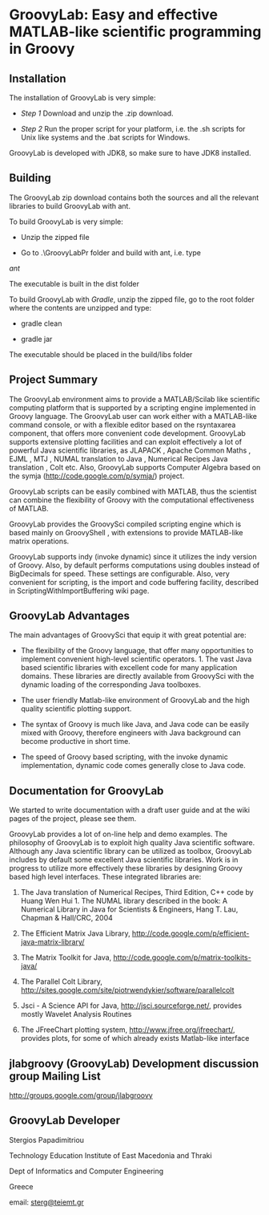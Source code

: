 # GroovyLab: Easy and effective MATLAB-like scientific programming in Groovy

## Installation

The installation of GroovyLab is very simple: 

  * *Step 1* Download and unzip the .zip download.
  
  * *Step 2* Run the proper script for your platform, i.e. the .sh scripts for Unix like systems and the .bat scripts for Windows. 

GroovyLab is developed with JDK8, so make sure to have JDK8 installed.

## Building

The GroovyLab zip download contains both the sources and all the relevant libraries to build GroovyLab with ant.

To build GroovyLab is very simple:

 * Unzip the zipped file 
 
 * Go to .\GroovyLabPr folder and build with ant, i.e. type

*ant*

The executable is built in the dist folder

To build GroovyLab with *Gradle*, unzip the zipped file, go to the root folder where the contents are unzipped and type: 

 * gradle clean 
 
 * gradle jar 
 
 
 The executable should be placed in the build/libs folder
 
 

## Project Summary

The GroovyLab environment aims to provide a MATLAB/Scilab like scientific computing platform that is supported by a scripting engine implemented in Groovy language. The GroovyLab user can work either with a MATLAB-like command console, or with a flexible editor based on the rsyntaxarea  component, that offers more convenient code development. GroovyLab supports extensive plotting facilities and can exploit effectively a lot of powerful Java scientific libraries, as JLAPACK , Apache Common Maths , EJML , MTJ , NUMAL translation to Java , Numerical Recipes Java translation , Colt etc. Also, GroovyLab supports Computer Algebra based on the symja (http://code.google.com/p/symja/) project.

GroovyLab scripts can be easily combined with MATLAB, thus the scientist can combine the flexibility of Groovy with the computational effectiveness of MATLAB.

GroovyLab provides the GroovySci compiled scripting engine which is based mainly on GroovyShell , with extensions to provide MATLAB-like matrix operations.


GroovyLab supports indy (invoke dynamic) since it utilizes the indy version of Groovy. 
Also, by default performs computations using doubles instead of BigDecimals for speed. 
These settings are configurable. Also, very convenient for scripting, is the import and 
code buffering facility, described in ScriptingWithImportBuffering wiki page.


## GroovyLab Advantages

The main advantages of GroovySci that equip it with great potential are:

* The flexibility of the Groovy language, that offer many opportunities 
to implement convenient high-level scientific operators. 1. The vast Java based
scientific libraries with excellent code for many application domains. These libraries 
are directly available from GroovySci with the dynamic loading of the corresponding Java 
toolboxes.

* The user friendly Matlab-like environment of GroovyLab and the high quality 
scientific plotting support. 

* The syntax of Groovy is much like Java, and Java code can 
be easily mixed with Groovy, therefore engineers with Java background can become productive 
in short time. 

*  The speed of Groovy based scripting, with the invoke dynamic implementation, 
dynamic code comes generally close to Java code. 

## Documentation for GroovyLab

We started to write documentation with a draft user guide and at the wiki pages of the project, please see them.

GroovyLab provides a lot 
of on-line help and demo examples. The philosophy of GroovyLab is to exploit high quality 
Java scientific software. Although any Java scientific library can be utilized as toolbox,
GroovyLab includes by default some excellent Java scientific libraries. Work is in progress 
to utilize more effectively these libraries by designing Groovy based high level interfaces. 
These integrated libraries are: 

1. The Java translation of Numerical Recipes, Third Edition, 
C++ code by Huang Wen Hui 1. The NUMAL library described in the book: A Numerical Library in 
Java for Scientists & Engineers, Hang T. Lau, Chapman & Hall/CRC, 2004 

2. The Efficient Matrix 
Java Library, http://code.google.com/p/efficient-java-matrix-library/ 

3. The Matrix Toolkit for 
Java, http://code.google.com/p/matrix-toolkits-java/ 

4. The Parallel Colt Library, http://sites.google.com/site/piotrwendykier/software/parallelcolt 


5. Jsci - A Science API for Java, http://jsci.sourceforge.net/, provides mostly Wavelet Analysis Routines 

6. The JFreeChart plotting system, http://www.jfree.org/jfreechart/, provides plots, 
for some of which already exists Matlab-like interface 


## jlabgroovy (GroovyLab) Development discussion group Mailing List

http://groups.google.com/group/jlabgroovy

## GroovyLab Developer

Stergios Papadimitriou

Technology Education Institute
of East Macedonia and Thraki

Dept of Informatics 
and Computer Engineering

Greece

email: sterg@teiemt.gr
